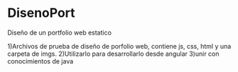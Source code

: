 # DisenoPort
Diseño de un portfolio web estatico

1)Archivos de prueba de diseño de porfolio web, contiene js, css, html y una carpeta de imgs.
2)Utilizarlo para desarrollarlo desde angular
3)unir con conocimientos de java
